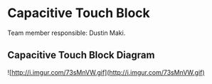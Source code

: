 # Capacitive Touch Block #

Team member responsible: Dustin Maki.

## Capacitive Touch Block Diagram ##

![http://i.imgur.com/73sMnVW.gif](http://i.imgur.com/73sMnVW.gif)